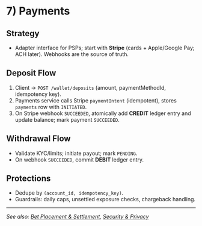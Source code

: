 # 7) Payments

## Strategy

* Adapter interface for PSPs; start with **Stripe** (cards + Apple/Google Pay; ACH later). Webhooks are the source of truth.

## Deposit Flow

1. Client → `POST /wallet/deposits` (amount, paymentMethodId, idempotency key).
2. Payments service calls Stripe `paymentIntent` (idempotent), stores `payments` row with `INITIATED`.
3. On Stripe webhook `SUCCEEDED`, atomically add **CREDIT** ledger entry and update balance; mark payment `SUCCEEDED`.

## Withdrawal Flow

* Validate KYC/limits; initiate payout; mark `PENDING`.
* On webhook `SUCCEEDED`, commit **DEBIT** ledger entry.

## Protections

* Dedupe by `(account_id, idempotency_key)`.
* Guardrails: daily caps, unsettled exposure checks, chargeback handling.

---

_See also: [Bet Placement & Settlement](./50-bet-placement-and-settlement.md), [Security & Privacy](./110-security-and-privacy.md)_

